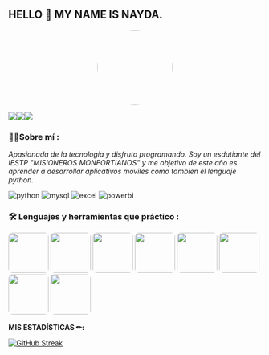 ## HELLO 👋 MY NAME IS NAYDA. 

<p style="text-align:center"><img src="https://avatars.githubusercontent.com/u/132010744?s=96&v=4" style="width:150px; border-radius:50%"></p>

[![](https://img.shields.io/badge/LinkedIn-0077B5?style=for-the-badge&logo=linkedin&logoColor=white)](https://www.linkedin.com/in/noelianav/)[![](https://img.shields.io/badge/YouTube-red?style=for-the-badge&logo=youtube&logoColor=white)](https://www.youtube.com/channel/UCr6HdsNDgddt6rDGDdNaIpA)[![](https://img.shields.io/badge/Página_Web-yelow?style=for-the-badge&logo=medium&logoColor=white)](https://www.noelia-navarro.com/)

### 👩‍💻Sobre mí :
_Apasionada de la tecnología y disfruto programando.
Soy un esdutiante del IESTP "MISIONEROS MONFORTIANOS" y me objetivo de este año es aprender a desarrollar aplicativos moviles como tambien el lenguaje python._
 

<div id="header" align="left">
    <img decoding="async" src="https://img.shields.io/badge/Python-3776AB?style=for-the-badge&logo=python&logoColor=white" alt="python"/>
  </a>
    <img decoding="async" src="https://img.shields.io/badge/MySQL-6DB33F?style=for-the-badge&logo=mysql&logoColor=white" alt="mysql"/>
  </a>
 <img decoding="async" src="https://img.shields.io/badge/Microsoft_Excel-217346?style=for-the-badge&logo=microsoft-excel&logoColor=white" alt="excel"/>
  </a>
 <img decoding="async" src="https://img.shields.io/badge/Power_BI-FFBE00?style=for-the-badge&logo=Power-BI&logoColor=white" alt="powerbi"/>
  </a>
  </div>
  
### 🛠 Lenguajes y herramientas que práctico :
<div id="header" align="left">
   <img src="https://user-images.githubusercontent.com/25181517/192158954-f88b5814-d510-4564-b285-dff7d6400dad.png" style="width:80px; 
    border-radius:10%">
    </a>
<img src="https://user-images.githubusercontent.com/25181517/192108374-8da61ba1-99ec-41d7-80b8-fb2f7c0a4948.png" style="width:80px; border-radius:10%">
 </a>
 <a>
<img src="https://user-images.githubusercontent.com/25181517/183898674-75a4a1b1-f960-4ea9-abcb-637170a00a75.png" style="width:80px; border-radius:10%">
 </a>
 
<img src="https://user-images.githubusercontent.com/25181517/192108891-d86b6220-e232-423a-bf5f-90903e6887c3.png" style="width:80px; border-radius:10%">
  </a>
  <a>
<img src="https://user-images.githubusercontent.com/25181517/117447155-6a868a00-af3d-11eb-9cfe-245df15c9f3f.png" style="width:80px; border-radius:10%">
  </a>
  <a>
<img src="https://user-images.githubusercontent.com/25181517/117201156-9a724800-adec-11eb-9a9d-3cd0f67da4bc.png" style="width:80px; border-radius:10%">
 </a>
 <a>
<img src="https://user-images.githubusercontent.com/25181517/183570228-6a040b9f-3ddf-47a2-a201-743121dac664.png" style="width:80px; border-radius:10%">
 </a>
<a>
<img src="https://user-images.githubusercontent.com/25181517/183896128-ec99105a-ec1a-4d85-b08b-1aa1620b2046.png" style="width:80px; border-radius:10%">
 </a>
   </div>
 
**MIS ESTADÍSTICAS ✏:**

[![GitHub Streak](http://github-readme-streak-stats.herokuapp.com?user=noelianav91&theme=dark&background=000000)](https://git.io/streak-stats)


